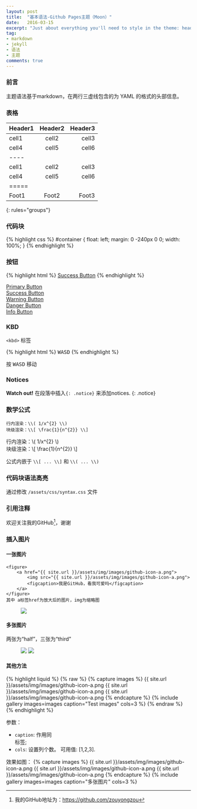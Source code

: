 ```yaml
---
layout: post
title:  "基本语法-Github Pages主题（Moon）"
date:   2016-03-15
excerpt: "Just about everything you'll need to style in the theme: headings, paragraphs, blockquotes, tables, code blocks, and more."
tag:
- markdown
- jekyll
- 语法
- 主题
comments: true
---
```


### 前言
主题语法基于markdown，在两行三虚线包含的为 YAML 的格式的头部信息。

### 表格

| Header1 | Header2 | Header3 |
|:--------|:-------:|--------:|
| cell1   | cell2   | cell3   |
| cell4   | cell5   | cell6   |
|----
| cell1   | cell2   | cell3   |
| cell4   | cell5   | cell6   |
|=====
| Foot1   | Foot2   | Foot3
{: rules="groups"}

### 代码块

{% highlight css %}
#container {
  float: left;
  margin: 0 -240px 0 0;
  width: 100%;
}
{% endhighlight %}

### 按钮

{% highlight html %}
<a href="#" class="btn btn-success">Success Button</a>
{% endhighlight %}

<div markdown="0"><a href="#" class="btn">Primary Button</a></div>
<div markdown="0"><a href="#" class="btn btn-success">Success Button</a></div>
<div markdown="0"><a href="#" class="btn btn-warning">Warning Button</a></div>
<div markdown="0"><a href="#" class="btn btn-danger">Danger Button</a></div>
<div markdown="0"><a href="#" class="btn btn-info">Info Button</a></div>

### KBD

`<kbd>` 标签

{% highlight html %}
<kbd>W</kbd><kbd>A</kbd><kbd>S</kbd><kbd>D</kbd>
{% endhighlight %}

按 <kbd>W</kbd><kbd>A</kbd><kbd>S</kbd><kbd>D</kbd> 移动

### Notices

**Watch out!** 在段落中插入`{: .notice}` 来添加notices.
{: .notice}

### 数学公式

~~~
行内渲染：\\( 1/x^{2} \\)
块级渲染：\\[ \frac{1}{n^{2}} \\]
~~~

行内渲染：\\( 1/x^{2} \\)        
块级渲染：\\[ \frac{1}{n^{2}} \\]

公式内嵌于 `\\[ ... \\]` 和 `\\( ... \\)` 

### 代码块语法高亮

通过修改 `/assets/css/syntax.css` 文件

### 引用注释

欢迎关注我的GitHub[^1]，谢谢

[^1]: 我的GitHub地址为：<https://github.com/zouyongzou>

### 插入图片

#### 一张图片
```
<figure>
    <a href="{{ site.url }}/assets/img/images/github-icon-a.png">
        <img src="{{ site.url }}/assets/img/images/github-icon-a.png">
        <figcaption>我是GitHub，看我可爱吗</figcaption>
    </a>
</figure>
其中 a标签href为放大后的图片，img为缩略图
```
<figure>
    <a href="{{ site.url }}/assets/img/images/github-icon-a.png"><img src="{{ site.url }}/assets/img/images/github-icon-a.png"></a>
</figure>

#### 多张图片
两张为“half”，三张为“third”
<figure class="half">
    <a href="{{ site.url }}/assets/img/images/github-icon-a.png"><img src="{{ site.url }}/assets/img/images/github-icon-a.png"></a>
    <a href="{{ site.url }}/assets/img/images/github-icon-a.png"><img src="{{ site.url }}/assets/img/images/github-icon-a.png"></a>
</figure>

#### 其他方法
{% highlight liquid %}
{% raw %}
{% capture images %}
	{{ site.url }}/assets/img/images/github-icon-a.png
    {{ site.url }}/assets/img/images/github-icon-a.png
    {{ site.url }}/assets/img/images/github-icon-a.png
{% endcapture %}
{% include gallery images=images caption="Test images" cols=3 %}
{% endraw %}
{% endhighlight %}

参数：

- `caption`: 作用同<figcaption>标签;
- `cols`: 设置列个数。
可用值: [1,2,3].

效果如图：
{% capture images %}
    {{ site.url }}/assets/img/images/github-icon-a.png
    {{ site.url }}/assets/img/images/github-icon-a.png
    {{ site.url }}/assets/img/images/github-icon-a.png
{% endcapture %}
{% include gallery images=images caption="多张图片" cols=3 %}


